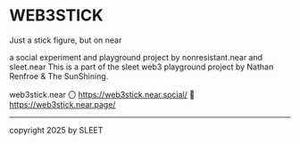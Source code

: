 # WEB3STICK
Just a stick figure, but on near

a social experiment and playground project by nonresistant.near and sleet.near
This is a part of the sleet web3 playground project by Nathan Renfroe & The SunShining.

web3stick.near
〇 https://web3stick.near.social/
🔗 https://web3stick.near.page/


---


copyright 2025 by SLEET